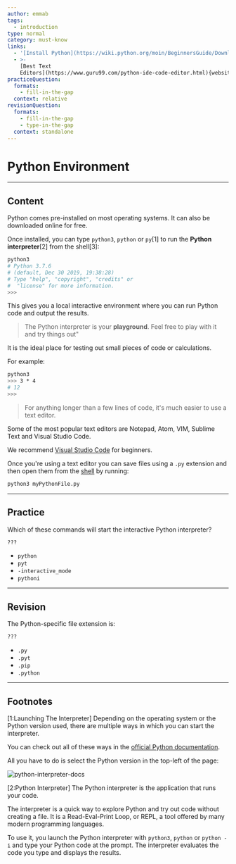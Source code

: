```yaml
---
author: emmab
tags:
  - introduction
type: normal
category: must-know
links:
  - '[Install Python](https://wiki.python.org/moin/BeginnersGuide/Download){website}'
  - >-
    [Best Text
    Editors](https://www.guru99.com/python-ide-code-editor.html){website}
practiceQuestion:
  formats:
    - fill-in-the-gap
  context: relative
revisionQuestion:
  formats:
    - fill-in-the-gap
    - type-in-the-gap
  context: standalone
---
```


# Python Environment


---

## Content

Python comes pre-installed on most operating systems. It can also be downloaded online for free.

Once installed, you can type `python3`, `python` or `py`[1] to run the **Python interpreter**[2] from the shell[3]:

```bash
python3
# Python 3.7.6
# (default, Dec 30 2019, 19:38:28)
# Type "help", "copyright", "credits" or
#  "license" for more information.
>>>
```

This gives you a local interactive environment where you can run Python code and output the results.

> The Python interpreter is your **playground**. Feel free to play with it and try things out"

It is the ideal place for testing out small pieces of code or calculations.

For example:

```bash
python3
>>> 3 * 4
# 12
>>>
```

> For anything longer than a few lines of code, it's much easier to use a text editor.

Some of the most popular text editors are Notepad, Atom, VIM, Sublime Text and Visual Studio Code.

We recommend [Visual Studio Code](https://code.visualstudio.com/Download) for beginners. 

Once you're using a text editor you can save files using a `.py` extension and then open them from the [shell](https://enki.com/glossary/general/shell) by running:

```bash
python3 myPythonFile.py
```

---

## Practice

Which of these commands will start the interactive Python interpreter?

```bash
???
```

- `python`
- `pyt`
- `-interactive_mode`
- `pythoni`


---

## Revision

The Python-specific file extension is:

```bash
???
```

- `.py`
- `.pyt`
- `.pip`
- `.python`


---

## Footnotes

[1:Launching The Interpreter]
Depending on the operating system or the Python version used, there are multiple ways in which you can start the interpreter.

You can check out all of these ways in the [official Python documentation](https://docs.python.org/3.9/tutorial/interpreter.html).

All you have to do is select the Python version in the top-left of the page:

![python-interpreter-docs](https://img.enkipro.com/cca8e134c009414c09ea957266b52ede.png)

[2:Python Interpreter]
The Python interpreter is the application that runs your code. 

The interpreter is a quick way to explore Python and try out code without creating a file. It is a Read-Eval-Print Loop, or REPL, a tool offered by many modern programming languages. 

To use it, you launch the Python interpreter with `python3`, `python` or `python -i` and type your Python code at the prompt. The interpreter evaluates the code you type and displays the results.

 